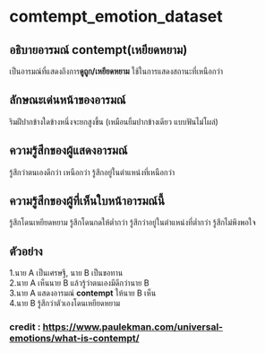 # comtempt_emotion_dataset

## อธิบายอารมณ์ contempt(เหยียดหยาม)
เป็นอารมณ์ที่แสดงถึงการ**ดูถูก/เหยียดหยาม**
ใช้ในการแสดงสถานะที่เหนือกว่า

## ลักษณะเด่นหน้าของอารมณ์
ริมฝีปากข้างใดข้างหนึ่งจะยกสูงขึ้น (เหมือนยิ้มปากข้างเดียว แบบฟันไม่โผล่)

## ความรู้สึกของผู้แสดงอารมณ์
รู้สึกว่าตนเองดีกว่า เหนือกว่า
รู้สึกอยู่ในตำแหน่งที่เหนือกว่า

## ความรู้สึกของผู้ที่เห็นใบหน้าอารมณ์นี้
รู้สึกโดนเหยียดหยาม
รู้สึกโดนกดให้ต่ำกว่า
รู้สึกว่าอยู่ในตำแหน่งที่ต่ำกว่า
รู้สึกไม่พึงพอใจ

## ตัวอย่าง
1.นาย A เป็นเศรษฐี, นาย B เป็นขอทาน\
2.นาย A เห็นนาย B แล้วรู้ว่าตนเองมีดีกว่านาย B\
3.นาย A แสดงอารมณ์ **contempt** ให้นาย B เห็น\
4.นาย B รู้สึกว่าตัวเองโดนเหยียดหยาม

### credit : https://www.paulekman.com/universal-emotions/what-is-contempt/
